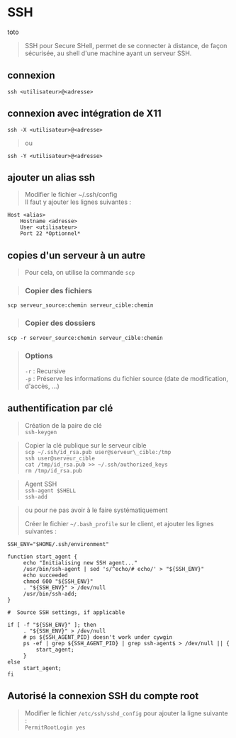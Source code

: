 # SSH  
  
toto  

>SSH pour Secure SHell, permet de se connecter à distance, de façon sécurisée,  au shell d'une machine ayant un serveur SSH.  
  
## connexion  
  
```console  
ssh <utilisateur>@<adresse>  
```  
  
## connexion avec intégration de X11  
  
```console  
ssh -X <utilisateur>@<adresse>  
```    
> ou    
  
```console  
ssh -Y <utilisateur>@<adresse>  
```  	  
  
## ajouter un alias ssh    
  
>Modifier le fichier ~/.ssh/config    
Il faut y ajouter les lignes suivantes :    
  
	Host <alias>  
		Hostname <adresse>  
		User <utilisateur>  
		Port 22 *Optionnel*  
  
## copies d'un serveur à un autre  
> Pour cela, on utilise la commande `scp`  
  
> ### Copier des fichiers  
```console  
scp serveur_source:chemin serveur_cible:chemin  
```  
> ### Copier des dossiers  
```console  
scp -r serveur_source:chemin serveur_cible:chemin  
```  
> ### Options  
> `-r` : Recursive    
`-p` : Préserve les informations du fichier source (date de modification, d'accès, ...)  
  
## authentification par clé  
  
> Création de la paire de clé    
`ssh-keygen`  
  
> Copier la clé publique sur le serveur cible    
`scp ~/.ssh/id_rsa.pub user@serveur\_cible:/tmp`    
`ssh user@serveur_cible`    
`cat /tmp/id_rsa.pub >> ~/.ssh/authorized_keys`  
`rm /tmp/id_rsa.pub`  
  
> Agent SSH    
`ssh-agent $SHELL`    
`ssh-add`    
    
> ou pour ne pas avoir à le faire systématiquement    
>    
>Créer le fichier `~/.bash_profile` sur le client, et ajouter les lignes suivantes :  
  
```console   
SSH_ENV="$HOME/.ssh/environment"  
  
function start_agent {  
     echo "Initialising new SSH agent..."  
     /usr/bin/ssh-agent | sed 's/^echo/# echo/' > "${SSH_ENV}"  
     echo succeeded  
     chmod 600 "${SSH_ENV}"  
     . "${SSH_ENV}" > /dev/null  
     /usr/bin/ssh-add;  
}  
  
#  Source SSH settings, if applicable  
  
if [ -f "${SSH_ENV}" ]; then  
     . "${SSH_ENV}" > /dev/null  
     # ps ${SSH_AGENT_PID} doesn't work under cywgin  
     ps -ef | grep ${SSH_AGENT_PID} | grep ssh-agent$ > /dev/null || {  
         start_agent;  
     }  
else  
     start_agent;  
fi  
```  
  
## Autorisé la connexion SSH du compte root    
  
> Modifier le fichier `/etc/ssh/sshd_config` pour ajouter la ligne suivante :    
`PermitRootLogin yes`    

